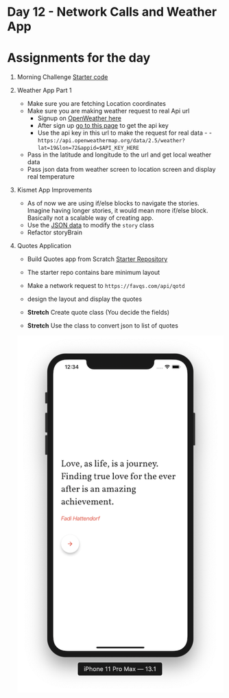 # Day 12 - Network Calls and Weather App


# Assignments for the day

1. Morning Challenge [Starter code](https://github.com/McLarenCollege/day_12_morning_challenge)
2. Weather App Part 1
    - Make sure you are fetching Location coordinates
    - Make sure you are making weather request to real Api url
        - Signup on [OpenWeather here](https://home.openweathermap.org/users/sign_up)
        - After sign up [go to this page](https://home.openweathermap.org/api_keys) to get the api key
        - Use the api key in this url to make the request for real data - - `https://api.openweathermap.org/data/2.5/weather?lat=19&lon=72&appid=$API_KEY_HERE`
    - Pass in the latitude and longitude to the url and get local weather data
    - Pass json data from weather screen to location screen and display real temperature 
    
    
3. Kismet App Improvements
    - As of now we are using if/else blocks to navigate the stories. Imagine having longer stories, it would mean more if/else block.
    Basically not a scalable way of creating app.
    - Use the [JSON data](https://gist.githubusercontent.com/McLarenCollege/45f2c0107d9436b2f64a588cbd243a6a/raw/09fb409998a24a5dfdf0f7b378e58284c9e3423e/kismet_story.json) to modify the `story` class 
    - Refactor storyBrain 
    
4. Quotes Application
    - Build Quotes app from Scratch [Starter Repository](https://github.com/McLarenCollege/quotes_app_starter)
    - The starter repo contains bare minimum layout
    - Make a network request to `https://favqs.com/api/qotd`
    - design the layout and display the quotes
    
    - **Stretch** Create quote class (You decide the fields)
    - **Stretch** Use the class to convert json to list of quotes
    
    ![](screenshots/QuotesApp%20UI.png)